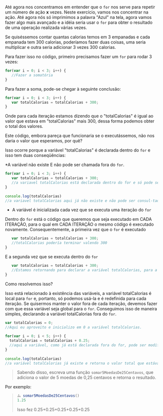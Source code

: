 Até agora nos concentramos em entender que o `for` nos serve para repetir um número de ação **x** vezes.
Neste exercício, vamos nos concentrar na ação.
Até agora nós só imprimimos a palavra "Azul" na tela, agora vamos fazer algo mais avançado e a idéia seria usar o `for` para obter o resultado de uma operação realizada várias vezes.
 
Se quiséssemos contar quantas calorias temos em 3 empanadas e cada empanada tem 300 calorias, poderíamos fazer duas coisas, uma seria multiplicar e outra seria adicionar 3 vezes 300 calorias.

 
Para fazer isso no código, primeiro precisamos fazer um `for` para rodar 3 vezes:

 
 
```javascript
for(var i = 0; i < 3; i++) {
   //Fazer a somatória
}
```
 
Para fazer a soma, pode-se chegar à seguinte conclusão:
 
```javascript
for(var i = 0; i < 3; i++) {
   var totalCalorias = totalCalorias + 300;
}
```
 

Onde para cada iteração estamos dizendo que o "totalCalorias" é igual ao valor que estava em "totalCalorias" mais 300, dessa forma podemos obter o total dos valores.


Este código, embora pareça que funcionaria se o executássemos, não nos daria o valor que esperamos, por quê?
 
Isso ocorre porque a variável "totalCalorias" é declarada dentro do `for` e isso tem duas conseqüências:
 
*A variável não existe E não pode ser chamada fora do `for`.
 
```javascript
for(var i = 0; i < 3; i++) {
   var totalCalorias = totalCalorias + 300; 
   //a variavel totalCalorias está declarada dentro do for e só pode ser usada lá dentro
}
 
console.log(totalCalorias) 
//a variavel totalCalorias aqui já não existe e não pode ser consul-tada
```
 
* A variável é inicializada cada vez que se executa uma iteração do `for`
 
Dentro do `for` está o código que queremos que seja executado em CADA ITERAÇÃO, para o qual em CADA ITERAÇÃO o mesmo código é executado novamente.
Consequentemente, a primeira vez que o `for` é executado
 
```javascript
   var totalCalorias = totalCalorias + 300;
   //totalCalorias podería terminar valendo 300
}
```
 
E a segunda vez que se executa dentro do `for`
 
```javascript
   var totalCalorias = totalCalorias + 300; 
   //Estamos retornando para declarar a variável totalCalorias, para a qual não podemos armazenar o valor anterior.
}
```
 
Como resolvemos isso?
 
Isso está relacionado à existência das variáveis, a variável totalCalorias é local para `for` e, portanto, só podemos usá-la e é redefinida para cada iteração. Se quisermos manter o valor fora de cada iteração, devemos fazer com que essa variável seja global para o `for`. Conseguimos isso de maneira simples, declarando a variável totalCalorias fora do `for`.

 
```javascript
var totalCalorias = 0; 
//Aqui eu aproveito e inicializo em 0 a variável totalCalorias.
 
for(var i = 0; i < 5; i++) {
  totalCalorias = totalCalorias + 0.25; 
  //aqui a variável, como já está declarada fora do for, pode ser modificada durante as iterações e não irá "reiniciar"
}
 
console.log(totalCalorias) 
//a variável totalCalorias já existe e retorna o valor total que estávamos procurando.
```
 
> Sabendo disso, escreva uma função `somar5MoedasDe25Centavos`, que adiciona o valor de 5 moedas de 0,25 centavos e retorna o resultado.
 
Por exemplo:  
>  
> ```javascript
> ム somar5MoedasDe25Centavos()
> 1.25
> ```
> Isso fez 0.25+0.25+0.25+0.25+0.25

